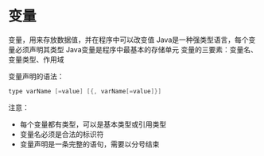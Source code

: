 # 变量

变量，用来存放数据值，并在程序中可以改变值
Java是一种强类型语言，每个变量必须声明其类型
Java变量是程序中最基本的存储单元
变量的三要素：变量名、变量类型、作用域

变量声明的语法：
```java
type varName [=value] [{, varName[=value]}]
```

注意：
- 每个变量都有类型，可以是基本类型或引用类型
- 变量名必须是合法的标识符
- 变量声明是一条完整的语句，需要以分号结束

